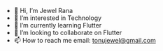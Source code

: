 - 👋 Hi, I’m Jewel Rana
- 👀 I’m interested in Technology
- 🌱 I’m currently learning Flutter
- 💞️ I’m looking to collaborate on Flutter
- 📫 How to reach me email: tonujewel@gmail.com

<!---
jewelsoftx/jewelsoftx is a ✨ special ✨ repository because its `README.md` (this file) appears on your GitHub profile.
You can click the Preview link to take a look at your changes.
--->
